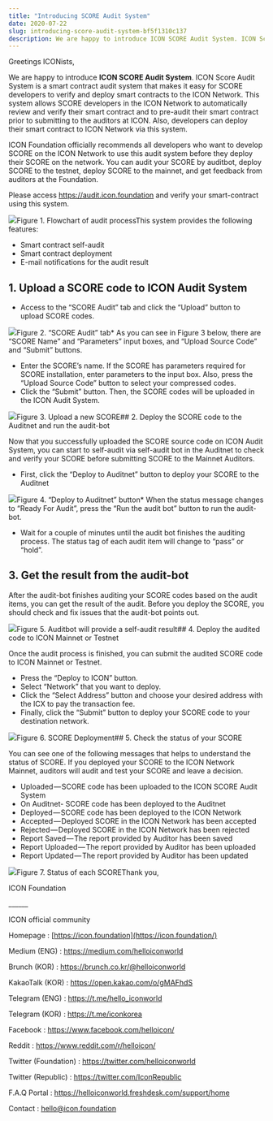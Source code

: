 ```yaml
---
title: "Introducing SCORE Audit System"
date: 2020-07-22
slug: introducing-score-audit-system-bf5f1310c137
description: We are happy to introduce ICON SCORE Audit System. ICON Score Audit System is a smart contract audit system that makes it easy for SCORE developers to verify and deploy smart contracts to the ICON Network.
---
```


Greetings ICONists,

We are happy to introduce **ICON SCORE Audit System**. ICON Score Audit System is a smart contract audit system that makes it easy for SCORE developers to verify and deploy smart contracts to the ICON Network. This system allows SCORE developers in the ICON Network to automatically review and verify their smart contract and to pre-audit their smart contract prior to submitting to the auditors at ICON. Also, developers can deploy their smart contract to ICON Network via this system.

ICON Foundation officially recommends all developers who want to develop SCORE on the ICON Network to use this audit system before they deploy their SCORE on the network. You can audit your SCORE by auditbot, deploy SCORE to the testnet, deploy SCORE to the mainnet, and get feedback from auditors at the Foundation.

Please access <https://audit.icon.foundation> and verify your smart-contract using this system.

![](https://cdn-images-1.medium.com/max/800/0*eRNT8_T9VFOe6D0n)Figure 1. Flowchart of audit processThis system provides the following features:

* Smart contract self-audit
* Smart contract deployment
* E-mail notifications for the audit result

## 1. Upload a SCORE code to ICON Audit System

* Access to the “SCORE Audit” tab and click the “Upload” button to upload SCORE codes.

![](https://cdn-images-1.medium.com/max/800/0*0RwmTBSAdo275HlX)Figure 2. “SCORE Audit” tab* As you can see in Figure 3 below, there are “SCORE Name” and “Parameters” input boxes, and “Upload Source Code” and “Submit” buttons.
* Enter the SCORE’s name. If the SCORE has parameters required for SCORE installation, enter parameters to the input box. Also, press the “Upload Source Code” button to select your compressed codes.
* Click the “Submit” button. Then, the SCORE codes will be uploaded in the ICON Audit System.

![](https://cdn-images-1.medium.com/max/800/0*S2Hl0DJIAKLuacDM)Figure 3. Upload a new SCORE## 2. Deploy the SCORE code to the Auditnet and run the audit-bot

Now that you successfully uploaded the SCORE source code on ICON Audit System, you can start to self-audit via self-audit bot in the Auditnet to check and verify your SCORE before submitting SCORE to the Mainnet Auditors.

* First, click the “Deploy to Auditnet” button to deploy your SCORE to the Auditnet

![](https://cdn-images-1.medium.com/max/800/0*Lel2kex7bN3Mh7JC)Figure 4. “Deploy to Auditnet” button* When the status message changes to “Ready For Audit”, press the “Run the audit bot” button to run the audit-bot.
* Wait for a couple of minutes until the audit bot finishes the auditing process. The status tag of each audit item will change to “pass” or “hold”.

## 3. Get the result from the audit-bot

After the audit-bot finishes auditing your SCORE codes based on the audit items, you can get the result of the audit. Before you deploy the SCORE, you should check and fix issues that the audit-bot points out.

![](https://cdn-images-1.medium.com/max/800/0*tzVzLsTyDTcnu-Kj)Figure 5. Auditbot will provide a self-audit result## 4. Deploy the audited code to ICON Mainnet or Testnet

Once the audit process is finished, you can submit the audited SCORE code to ICON Mainnet or Testnet.

* Press the “Deploy to ICON” button.
* Select “Network” that you want to deploy.
* Click the “Select Address” button and choose your desired address with the ICX to pay the transaction fee.
* Finally, click the “Submit” button to deploy your SCORE code to your destination network.

![](https://cdn-images-1.medium.com/max/800/0*Ikoz4X_P_Vylym4Y)Figure 6. SCORE Deployment## 5. Check the status of your SCORE

You can see one of the following messages that helps to understand the status of SCORE. If you deployed your SCORE to the ICON Network Mainnet, auditors will audit and test your SCORE and leave a decision.

* Uploaded — SCORE code has been uploaded to the ICON SCORE Audit System
* On Auditnet- SCORE code has been deployed to the Auditnet
* Deployed — SCORE code has been deployed to the ICON Network
* Accepted — Deployed SCORE in the ICON Network has been accepted
* Rejected — Deployed SCORE in the ICON Network has been rejected
* Report Saved — The report provided by Auditor has been saved
* Report Uploaded — The report provided by Auditor has been uploaded
* Report Updated — The report provided by Auditor has been updated

![](https://cdn-images-1.medium.com/max/800/0*WXVyKnLwu7eDS7F4)Figure 7. Status of each SCOREThank you,

ICON Foundation

\_\_\_\_\_\_

ICON official community

Homepage : [https://icon.foundation](https://icon.foundation/)

Medium (ENG) : <https://medium.com/helloiconworld>

Brunch (KOR) : <https://brunch.co.kr/@helloiconworld>

KakaoTalk (KOR) : <https://open.kakao.com/o/gMAFhdS>

Telegram (ENG) : <https://t.me/hello_iconworld>

Telegram (KOR) : <https://t.me/iconkorea>

Facebook : <https://www.facebook.com/helloicon/>

Reddit : <https://www.reddit.com/r/helloicon/>

Twitter (Foundation) : <https://twitter.com/helloiconworld>

Twitter (Republic) : <https://twitter.com/IconRepublic>

F.A.Q Portal : <https://helloiconworld.freshdesk.com/support/home>

Contact : hello@icon.foundation

